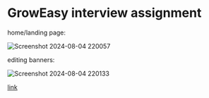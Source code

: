 # GrowEasy interview assignment

home/landing page:

![Screenshot 2024-08-04 220057](https://github.com/user-attachments/assets/5671462a-a140-4b29-8a0b-ca662c4f7948)

editing banners: 

![Screenshot 2024-08-04 220133](https://github.com/user-attachments/assets/64bccc2c-0244-47f7-8afa-a41aff0ee8e8)

[link](https://groweasy.subid.study/)
